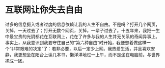 # 互联网让你失去自由

过多的信息摄入或者过度的信息依赖让我的人生不自由。不是吗？打开几个网页，关掉，一天过去了；打开无数个网页，关掉，一辈子过去了。十五年来，我把一生中最宝贵的光阴都花在互联网上，花在了许多与我的人生并无关系的奇闻异事上。事实上，从我意识到我要守住自己的“第六种自由”时开始，我便想着做这样一个“非常艰难的决定”了：若非必要，以后一定少上网。我热爱生活，并且喜欢安静，我更想坐在阳台上读几本书，懒洋洋地过一上午，而不是坐在电脑前，与世界抱成一团。
